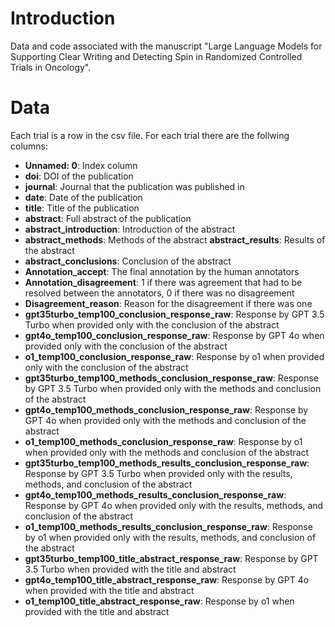 # Introduction
Data and code associated with the manuscript "Large Language Models for Supporting Clear Writing and Detecting Spin in Randomized Controlled Trials in Oncology".

# Data
Each trial is a row in the csv file. For each trial there are the follwing columns:
- __Unnamed: 0__: Index column
- __doi__: DOI of the publication
- __journal__: Journal that the publication was published in 
- __date__: Date of the publication
- __title__: Title of the publication
- __abstract__: Full abstract of the publication
- __abstract_introduction__: Introduction of the abstract
- __abstract_methods__: Methods of the abstract
 __abstract_results__: Results of the abstract
- __abstract_conclusions__: Conclusion of the abstract
- __Annotation_accept__: The final annotation by the human annotators
- __Annotation_disagreement__: 1 if there was agreement that had to be resolved between the annotators, 0 if there was no disagreement
- __Disagreement_reason__: Reason for the disagreement if there was one
- __gpt35turbo_temp100_conclusion_response_raw__: Response by GPT 3.5 Turbo when provided only with the conclusion of the abstract
- __gpt4o_temp100_conclusion_response_raw__: Response by GPT 4o when provided only with the conclusion of the abstract
- __o1_temp100_conclusion_response_raw__: Response by o1 when provided only with the conclusion of the abstract
- __gpt35turbo_temp100_methods_conclusion_response_raw__: Response by GPT 3.5 Turbo when provided only with the methods and conclusion of the abstract
- __gpt4o_temp100_methods_conclusion_response_raw__: Response by GPT 4o when provided only with the methods and conclusion of the abstract
- __o1_temp100_methods_conclusion_response_raw__: Response by o1 when provided only with the methods and conclusion of the abstract
- __gpt35turbo_temp100_methods_results_conclusion_response_raw__: Response by GPT 3.5 Turbo when provided only with the results, methods, and conclusion of the abstract
- __gpt4o_temp100_methods_results_conclusion_response_raw__: Response by GPT 4o when provided only with the results, methods, and conclusion of the abstract
- __o1_temp100_methods_results_conclusion_response_raw__: Response by o1 when provided only with the results, methods, and conclusion of the abstract
- __gpt35turbo_temp100_title_abstract_response_raw__: Response by GPT 3.5 Turbo when provided with the title and abstract
- __gpt4o_temp100_title_abstract_response_raw__: Response by GPT 4o when provided with the title and abstract
- __o1_temp100_title_abstract_response_raw__: Response by o1 when provided with the title and abstract
